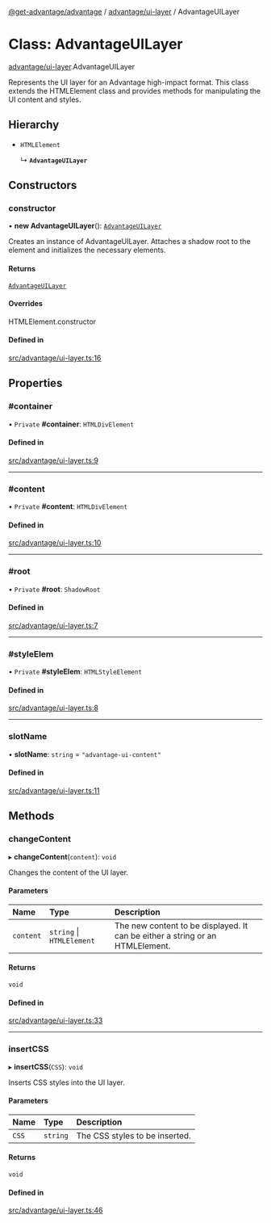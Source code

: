 [@get-advantage/advantage](../index.md) / [advantage/ui-layer](../modules/advantage_ui_layer.md) / AdvantageUILayer

# Class: AdvantageUILayer

[advantage/ui-layer](../modules/advantage_ui_layer.md).AdvantageUILayer

Represents the UI layer for an Advantage high-impact format.
This class extends the HTMLElement class and provides methods for manipulating the UI content and styles.

## Hierarchy

- `HTMLElement`

  ↳ **`AdvantageUILayer`**

## Constructors

### constructor

• **new AdvantageUILayer**(): [`AdvantageUILayer`](advantage_ui_layer.AdvantageUILayer.md)

Creates an instance of AdvantageUILayer.
Attaches a shadow root to the element and initializes the necessary elements.

#### Returns

[`AdvantageUILayer`](advantage_ui_layer.AdvantageUILayer.md)

#### Overrides

HTMLElement.constructor

#### Defined in

[src/advantage/ui-layer.ts:16](https://github.com/get-advantage/advantage/blob/caa07d24bc26c2109d091786d253f0c22f313c38/src/advantage/ui-layer.ts#L16)

## Properties

### #container

• `Private` **#container**: `HTMLDivElement`

#### Defined in

[src/advantage/ui-layer.ts:9](https://github.com/get-advantage/advantage/blob/caa07d24bc26c2109d091786d253f0c22f313c38/src/advantage/ui-layer.ts#L9)

___

### #content

• `Private` **#content**: `HTMLDivElement`

#### Defined in

[src/advantage/ui-layer.ts:10](https://github.com/get-advantage/advantage/blob/caa07d24bc26c2109d091786d253f0c22f313c38/src/advantage/ui-layer.ts#L10)

___

### #root

• `Private` **#root**: `ShadowRoot`

#### Defined in

[src/advantage/ui-layer.ts:7](https://github.com/get-advantage/advantage/blob/caa07d24bc26c2109d091786d253f0c22f313c38/src/advantage/ui-layer.ts#L7)

___

### #styleElem

• `Private` **#styleElem**: `HTMLStyleElement`

#### Defined in

[src/advantage/ui-layer.ts:8](https://github.com/get-advantage/advantage/blob/caa07d24bc26c2109d091786d253f0c22f313c38/src/advantage/ui-layer.ts#L8)

___

### slotName

• **slotName**: `string` = `"advantage-ui-content"`

#### Defined in

[src/advantage/ui-layer.ts:11](https://github.com/get-advantage/advantage/blob/caa07d24bc26c2109d091786d253f0c22f313c38/src/advantage/ui-layer.ts#L11)

## Methods

### changeContent

▸ **changeContent**(`content`): `void`

Changes the content of the UI layer.

#### Parameters

| Name | Type | Description |
| :------ | :------ | :------ |
| `content` | `string` \| `HTMLElement` | The new content to be displayed. It can be either a string or an HTMLElement. |

#### Returns

`void`

#### Defined in

[src/advantage/ui-layer.ts:33](https://github.com/get-advantage/advantage/blob/caa07d24bc26c2109d091786d253f0c22f313c38/src/advantage/ui-layer.ts#L33)

___

### insertCSS

▸ **insertCSS**(`CSS`): `void`

Inserts CSS styles into the UI layer.

#### Parameters

| Name | Type | Description |
| :------ | :------ | :------ |
| `CSS` | `string` | The CSS styles to be inserted. |

#### Returns

`void`

#### Defined in

[src/advantage/ui-layer.ts:46](https://github.com/get-advantage/advantage/blob/caa07d24bc26c2109d091786d253f0c22f313c38/src/advantage/ui-layer.ts#L46)
